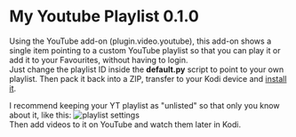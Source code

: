 # My Youtube Playlist 0.1.0
Using the YouTube add-on (plugin.video.youtube), this add-on shows a single item pointing to a custom YouTube playlist so that you can play it or add it to your Favourites, without having to login.  
Just change the playlist ID inside the **default.py** script to point to your own playlist. Then pack it back into a ZIP, transfer to your Kodi device and [install it](https://kodi.wiki/view/HOW-TO:Install_add-ons_from_zip_files).

I recommend keeping your YT playlist as "unlisted" so that only you know about it, like this:
![playlist settings](https://images2.imgbox.com/c8/19/rz1jW6aT_o.png)  
Then add videos to it on YouTube and watch them later in Kodi.
